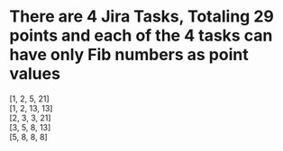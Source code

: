 #  There are 4 Jira Tasks, Totaling 29 points and each of the 4 tasks can have only Fib numbers as point values

[1, 2, 5, 21]<br />
[1, 2, 13, 13]<br />
[2, 3, 3, 21]<br />
[3, 5, 8, 13]<br />
[5, 8, 8, 8]<br />